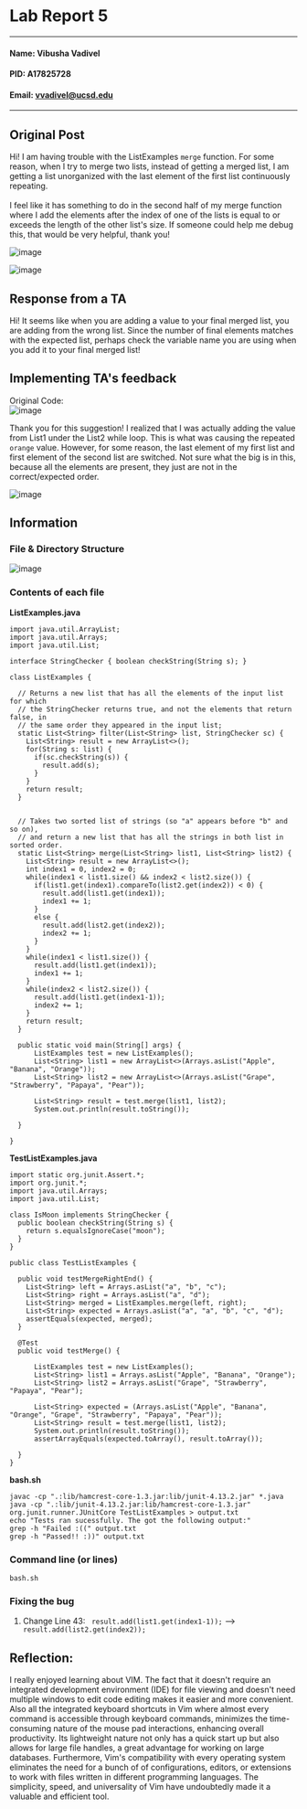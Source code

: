 # Lab Report 5
---
#### Name: Vibusha Vadivel 
#### PID: A17825728 
#### Email: vvadivel@ucsd.edu
---

## Original Post 
Hi! I am having trouble with the ListExamples `merge` function. For some reason, when I try to merge two lists, instead of getting a merged list, I am getting a list unorganized with the last element of the first list continuously repeating. 
</br> </br>
I feel like it has something to do in the second half of my merge function where I add the elements after the index of one of the lists is equal to or exceeds the length of the other list's size. If someone could help me debug this, that would be very helpful, thank you!

![image](https://github.com/vibushavadivel/cse15l-lab-reports/assets/102670153/86928e05-a218-499b-8534-078a5406e0e0)

![image](https://github.com/vibushavadivel/cse15l-lab-reports/assets/102670153/d6e0658e-ea01-4a9e-9491-2aeb3574a409)

## Response from a TA

Hi! It seems like when you are adding a value to your final merged list, you are adding from the wrong list. Since the number of final elements matches with the expected list, perhaps check the variable name you are using when you add it to your final merged list!


## Implementing TA's feedback
Original Code: </br>
![image](https://github.com/vibushavadivel/cse15l-lab-reports/assets/102670153/e480ff81-684a-40ea-b0fb-829fcbc61b2e)

Thank you for this suggestion! I realized that I was actually adding the value from List1 under the List2 while loop. This is what was causing the repeated `orange` value. However, for some reason, the last element of my first list and first element of the second list are switched. Not sure what the big is in this, because all the elements are present, they just are not in the correct/expected order. </br>

![image](https://github.com/vibushavadivel/cse15l-lab-reports/assets/102670153/d5470e01-9a2e-4239-89bb-6c063dbaace5)

## Information

### File & Directory Structure 
![image](https://github.com/vibushavadivel/cse15l-lab-reports/assets/102670153/cb69b259-d1db-4623-ae83-5ed94c298e49)

### Contents of each file
**ListExamples.java </br>**
```
import java.util.ArrayList;
import java.util.Arrays;
import java.util.List;

interface StringChecker { boolean checkString(String s); }

class ListExamples {

  // Returns a new list that has all the elements of the input list for which
  // the StringChecker returns true, and not the elements that return false, in
  // the same order they appeared in the input list;
  static List<String> filter(List<String> list, StringChecker sc) {
    List<String> result = new ArrayList<>();
    for(String s: list) {
      if(sc.checkString(s)) {
        result.add(s);
      }
    }
    return result;
  }


  // Takes two sorted list of strings (so "a" appears before "b" and so on),
  // and return a new list that has all the strings in both list in sorted order.
  static List<String> merge(List<String> list1, List<String> list2) {
    List<String> result = new ArrayList<>();
    int index1 = 0, index2 = 0;
    while(index1 < list1.size() && index2 < list2.size()) {
      if(list1.get(index1).compareTo(list2.get(index2)) < 0) {
        result.add(list1.get(index1));
        index1 += 1;
      }
      else {
        result.add(list2.get(index2));
        index2 += 1;
      }
    }
    while(index1 < list1.size()) {
      result.add(list1.get(index1));
      index1 += 1;
    }
    while(index2 < list2.size()) {
      result.add(list1.get(index1-1));
      index2 += 1;
    }
    return result;
  }

  public static void main(String[] args) {
      ListExamples test = new ListExamples();
      List<String> list1 = new ArrayList<>(Arrays.asList("Apple", "Banana", "Orange"));
      List<String> list2 = new ArrayList<>(Arrays.asList("Grape", "Strawberry", "Papaya", "Pear"));

      List<String> result = test.merge(list1, list2);
      System.out.println(result.toString());

  }

}
```

**TestListExamples.java </br>**
```
import static org.junit.Assert.*;
import org.junit.*;
import java.util.Arrays;
import java.util.List;

class IsMoon implements StringChecker {
  public boolean checkString(String s) {
    return s.equalsIgnoreCase("moon");
  }
}

public class TestListExamples {
  
  public void testMergeRightEnd() {
    List<String> left = Arrays.asList("a", "b", "c");
    List<String> right = Arrays.asList("a", "d");
    List<String> merged = ListExamples.merge(left, right);
    List<String> expected = Arrays.asList("a", "a", "b", "c", "d");
    assertEquals(expected, merged);
  }

  @Test
  public void testMerge() {

      ListExamples test = new ListExamples();
      List<String> list1 = Arrays.asList("Apple", "Banana", "Orange");
      List<String> list2 = Arrays.asList("Grape", "Strawberry", "Papaya", "Pear");

      List<String> expected = (Arrays.asList("Apple", "Banana", "Orange", "Grape", "Strawberry", "Papaya", "Pear"));
      List<String> result = test.merge(list1, list2);
      System.out.println(result.toString());
      assertArrayEquals(expected.toArray(), result.toArray());

  }
}
```

**bash.sh** </br>
```
javac -cp ".:lib/hamcrest-core-1.3.jar:lib/junit-4.13.2.jar" *.java
java -cp ".:lib/junit-4.13.2.jar:lib/hamcrest-core-1.3.jar" org.junit.runner.JUnitCore TestListExamples > output.txt
echo "Tests ran sucessfully. The got the following output:"
grep -h "Failed :((" output.txt
grep -h "Passed!! :))" output.txt
```

### Command line (or lines)
`bash.sh` 

### Fixing the bug
1. Change Line 43: ` result.add(list1.get(index1-1));` --> ` result.add(list2.get(index2));`

## Reflection: 
I really enjoyed learning about VIM. The fact that it doesn't require an integrated development environment (IDE) for file viewing and doesn't need multiple windows to edit code editing makes it easier and more convenient. Also all the integrated keyboard shortcuts in Vim where almost every command is accessible through keyboard commands, minimizes the time-consuming nature of the mouse pad interactions, enhancing overall productivity. Its lightweight nature not only has a quick start up but also allows for large file handles, a great advantage for working on large databases. Furthermore, Vim's compatibility with every operating system eliminates the need for a bunch of of configurations, editors, or extensions to work with files written in different programming languages. The simplicity, speed, and universality of Vim have undoubtedly made it a valuable and efficient tool. 
